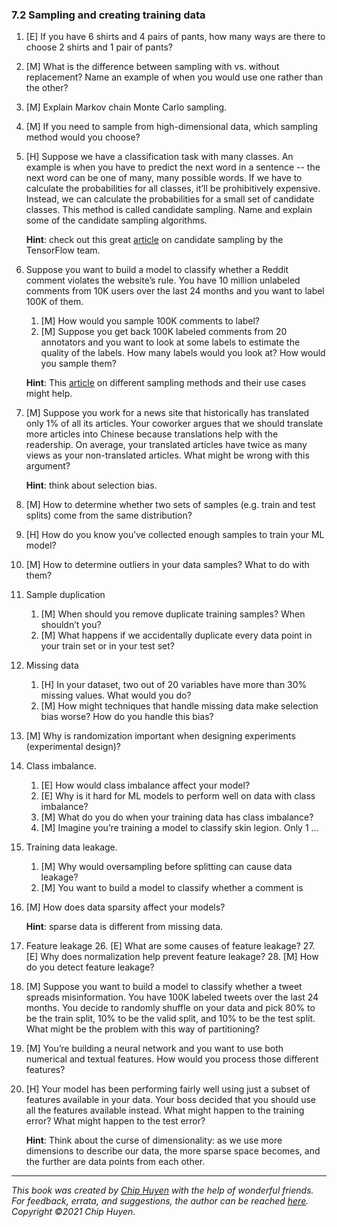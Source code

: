 ### 7.2 Sampling and creating training data

1. [E] If you have 6 shirts and 4 pairs of pants, how many ways are there to choose 2 shirts and 1 pair of pants?
2. [M] What is the difference between sampling with vs. without replacement? Name an example of when you would use one rather than the other?
3. [M] Explain Markov chain Monte Carlo sampling.
4. [M] If you need to sample from high-dimensional data, which sampling method would you choose?
5. [H] Suppose we have a classification task with many classes. An example is when you have to predict the next word in a sentence -- the next word can be one of many, many possible words. If we have to calculate the probabilities for all classes, it’ll be prohibitively expensive. Instead, we can calculate the probabilities for a small set of candidate classes. This method is called candidate sampling. Name and explain some of the candidate sampling algorithms.

    **Hint**: check out this great [article](https://www.tensorflow.org/extras/candidate_sampling.pdf) on candidate sampling by the TensorFlow team.

6. Suppose you want to build a model to classify whether a Reddit comment violates the website’s rule. You have 10 million unlabeled comments from 10K users over the last 24 months and you want to label 100K of them.
    1. [M] How would you sample 100K comments to label?
    1. [M] Suppose you get back 100K labeled comments from 20 annotators and you want to look at some labels to estimate the quality of the labels. How many labels would you look at? How would you sample them?

    **Hint**: This [article](https://www.cloudresearch.com/resources/guides/sampling/pros-cons-of-different-sampling-methods/) on different sampling methods and their use cases might help.

7. [M] Suppose you work for a news site that historically has translated only 1% of all its articles. Your coworker argues that we should translate more articles into Chinese because translations help with the readership. On average, your translated articles have twice as many views as your non-translated articles. What might be wrong with this argument?

    **Hint**: think about selection bias.

8. [M] How to determine whether two sets of samples (e.g. train and test splits) come from the same distribution?
9. [H] How do you know you’ve collected enough samples to train your ML model?
10. [M] How to determine outliers in your data samples? What to do with them?
11. Sample duplication
    1. [M] When should you remove duplicate training samples? When shouldn’t you?
    1. [M] What happens if we accidentally duplicate every data point in your train set or in your test set?
12. Missing data
    1. [H] In your dataset, two out of 20 variables have more than 30% missing values. What would you do?
    1. [M] How might techniques that handle missing data make selection bias worse? How do you handle this bias?
13. [M] Why is randomization important when designing experiments (experimental design)?
14. Class imbalance.
    1. [E] How would class imbalance affect your model?
    1. [E] Why is it hard for ML models to perform well on data with class imbalance?
    1. [M] What do you do when your training data has class imbalance?
    1. [M] Imagine you’re training a model to classify skin legion. Only 1 ...
15. Training data leakage.
    1. [M] Why would oversampling before splitting can cause data leakage?
    1. [M] You want to build a model to classify whether a comment is 
16. [M] How does data sparsity affect your models?
    
    **Hint**: sparse data is different from missing data.

17. Feature leakage
    26. [E] What are some causes of feature leakage?
    27. [E] Why does normalization help prevent feature leakage?
    28. [M] How do you detect feature leakage?
18. [M] Suppose you want to build a model to classify whether a tweet spreads misinformation. You have 100K labeled tweets over the last 24 months. You decide to randomly shuffle on your data and pick 80% to be the train split, 10% to be the valid split, and 10% to be the test split. What might be the problem with this way of partitioning?
19. [M] You’re building a neural network and you want to use both numerical and textual features. How would you process those different features?
20. [H] Your model has been performing fairly well using just a subset of features available in your data. Your boss decided that you should use all the features available instead. What might happen to the training error? What might happen to the test error?

    **Hint**: Think about the curse of dimensionality: as we use more dimensions to describe our data, the more sparse space becomes, and the further are data points from each other.

---
*This book was created by [Chip Huyen](https://huyenchip.com) with the help of wonderful friends. For feedback, errata, and suggestions, the author can be reached [here](https://huyenchip.com/communication/). Copyright ©2021 Chip Huyen.*